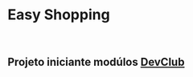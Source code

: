 <h1>Easy Shopping</h1>
<br>
<h2>Projeto iniciante modúlos <a href="https://rodolfomori.com.br/devclub/">DevClub</a></h2>
